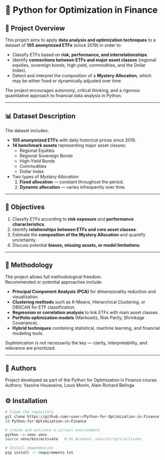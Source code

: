 # 🧠 Python for Optimization in Finance

## 📌 Project Overview
This project aims to apply **data analysis and optimization techniques** to a dataset of **105 anonymized ETFs** (since 2019) in order to:
- Classify ETFs based on **risk, performance, and interrelationships**.
- Identify **connections between ETFs and major asset classes** (regional equities, sovereign bonds, high yield, commodities, and the Dollar Index).
- Detect and interpret the composition of a **Mystery Allocation**, which may be either fixed or dynamically adjusted over time.

The project encourages autonomy, critical thinking, and a rigorous quantitative approach to financial data analysis in Python.

---

## 📊 Dataset Description
The dataset includes:
- **105 anonymized ETFs** with daily historical prices since 2019.  
- **14 benchmark assets** representing major asset classes:
  - Regional Equities  
  - Regional Sovereign Bonds  
  - High-Yield Bonds  
  - Commodities  
  - Dollar Index  
- Two types of *Mystery Allocation*:
  1. **Fixed allocation** — constant throughout the period.  
  2. **Dynamic allocation** — varies infrequently over time.  

---

## 🎯 Objectives
1. Classify ETFs according to **risk exposure** and **performance characteristics**.  
2. Identify **relationships between ETFs and core asset classes**.  
3. Estimate the **composition of the Mystery Allocation** and quantify uncertainty.  
4. Discuss potential **biases, missing assets, or model limitations**.  

---

## 🧩 Methodology
The project allows full methodological freedom.  
Recommended or potential approaches include:
- **Principal Component Analysis (PCA)** for dimensionality reduction and visualization.  
- **Clustering methods** such as K-Means, Hierarchical Clustering, or DBSCAN for ETF classification.  
- **Regression or correlation analysis** to link ETFs with main asset classes.  
- **Portfolio optimization models** (Markowitz, Risk Parity, Shrinkage Covariance).  
- **Hybrid techniques** combining statistical, machine learning, and financial modeling tools.  

Sophistication is not necessarily the key — clarity, interpretability, and relevance are prioritized.

---

## 👥 Authors

Project developed as part of the Python for Optimization in Finance course.
Authors: Yassine Housseine, Louis Monin, Alain Richard Belinga

## ⚙️ Installation
```bash
# Clone the repository
git clone https://github.com/<user>/Python-for-Optimization-in-Finance.git
cd Python-for-Optimization-in-Finance

# Create and activate a virtual environment
python -m venv venv
source venv/bin/activate   # On Windows: venv\Scripts\activate

# Install dependencies
pip install -r requirements.txt
